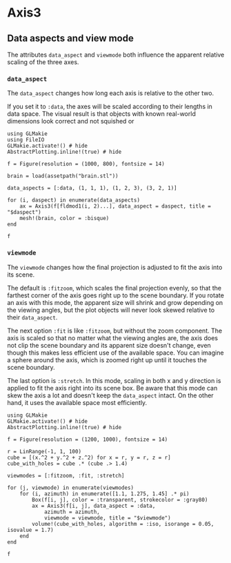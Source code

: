 # Axis3

## Data aspects and view mode

The attributes `data_aspect` and `viewmode` both influence the apparent relative scaling of the three axes.

### `data_aspect`

The `data_aspect` changes how long each axis is relative to the other two.

If you set it to `:data`, the axes will be scaled according to their lengths in data space.
The visual result is that objects with known real-world dimensions look correct and not squished or 

```@example
using GLMakie
using FileIO
GLMakie.activate!() # hide
AbstractPlotting.inline!(true) # hide

f = Figure(resolution = (1000, 800), fontsize = 14)

brain = load(assetpath("brain.stl"))

data_aspects = [:data, (1, 1, 1), (1, 2, 3), (3, 2, 1)]

for (i, daspect) in enumerate(data_aspects)
    ax = Axis3(f[fldmod1(i, 2)...], data_aspect = daspect, title = "$daspect")
    mesh!(brain, color = :bisque)
end

f
```

### `viewmode`

The `viewmode` changes how the final projection is adjusted to fit the axis into its scene.

The default is `:fitzoom`, which scales the final projection evenly, so that the farthest corner of the axis goes right up to the scene boundary.
If you rotate an axis with this mode, the apparent size will shrink and grow depending on the viewing angles, but the plot objects will never look skewed relative to their `data_aspect`.

The next option `:fit` is like `:fitzoom`, but without the zoom component.
The axis is scaled so that no matter what the viewing angles are, the axis does not clip the scene boundary and its apparent size doesn't change, even though this makes less efficient use of the available space.
You can imagine a sphere around the axis, which is zoomed right up until it touches the scene boundary.

The last option is `:stretch`.
In this mode, scaling in both x and y direction is applied to fit the axis right into its scene box.
Be aware that this mode can skew the axis a lot and doesn't keep the `data_aspect` intact.
On the other hand, it uses the available space most efficiently.

```@example
using GLMakie
GLMakie.activate!() # hide
AbstractPlotting.inline!(true) # hide

f = Figure(resolution = (1200, 1000), fontsize = 14)

r = LinRange(-1, 1, 100)
cube = [(x.^2 + y.^2 + z.^2) for x = r, y = r, z = r]
cube_with_holes = cube .* (cube .> 1.4)

viewmodes = [:fitzoom, :fit, :stretch]

for (j, viewmode) in enumerate(viewmodes)
    for (i, azimuth) in enumerate([1.1, 1.275, 1.45] .* pi)
        Box(f[i, j], color = :transparent, strokecolor = :gray80)
        ax = Axis3(f[i, j], data_aspect = :data,
            azimuth = azimuth,
            viewmode = viewmode, title = "$viewmode")
        volume!(cube_with_holes, algorithm = :iso, isorange = 0.05, isovalue = 1.7)
    end
end

f
```